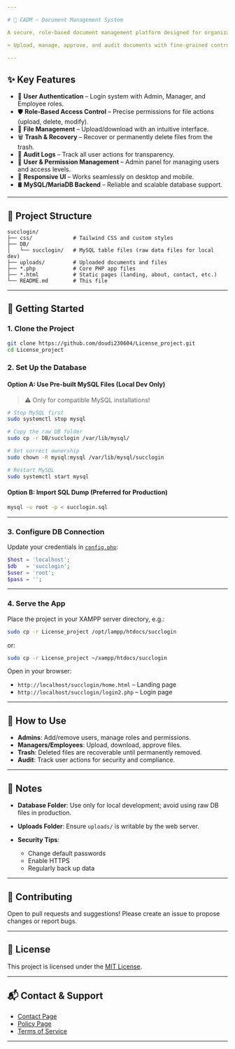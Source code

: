 ```yaml
---

# 📂 CADM – Document Management System

A secure, role-based document management platform designed for organizations and universities.

> Upload, manage, approve, and audit documents with fine-grained control over user access.

---
```


## ✨ Key Features

* 🔐 **User Authentication** – Login system with Admin, Manager, and Employee roles.
* 🛡️ **Role-Based Access Control** – Precise permissions for file actions (upload, delete, modify).
* 📁 **File Management** – Upload/download with an intuitive interface.
* 🗑️ **Trash & Recovery** – Recover or permanently delete files from the trash.
* 📜 **Audit Logs** – Track all user actions for transparency.
* 👥 **User & Permission Management** – Admin panel for managing users and access levels.
* 📱 **Responsive UI** – Works seamlessly on desktop and mobile.
* 🛢️ **MySQL/MariaDB Backend** – Reliable and scalable database support.

---

## 📁 Project Structure

```text
succlogin/
├── css/             # Tailwind CSS and custom styles
├── DB/
│   └── succlogin/   # MySQL table files (raw data files for local dev)
├── uploads/         # Uploaded documents and files
├── *.php            # Core PHP app files
├── *.html           # Static pages (landing, about, contact, etc.)
└── README.md        # This file
```

---

## 🚀 Getting Started

### 1. Clone the Project

```bash
git clone https://github.com/doudi230604/License_project.git
cd License_project
```

### 2. Set Up the Database

#### Option A: Use Pre-built MySQL Files (Local Dev Only)

> ⚠️ Only for compatible MySQL installations!

```bash
# Stop MySQL first
sudo systemctl stop mysql

# Copy the raw DB folder
sudo cp -r DB/succlogin /var/lib/mysql/

# Set correct ownership
sudo chown -R mysql:mysql /var/lib/mysql/succlogin

# Restart MySQL
sudo systemctl start mysql
```

#### Option B: Import SQL Dump (Preferred for Production)

```bash
mysql -u root -p < succlogin.sql
```

---

### 3. Configure DB Connection

Update your credentials in [`config.php`](config.php):

```php
$host = 'localhost';
$db   = 'succlogin';
$user = 'root';
$pass = '';
```

---

### 4. Serve the App

Place the project in your XAMPP server directory, e.g.:

```bash
sudo cp -r License_project /opt/lampp/htdocs/succlogin
```

or:

```bash
sudo cp -r License_project ~/xampp/htdocs/succlogin
```

Open in your browser:

* `http://localhost/succlogin/home.html` – Landing page
* `http://localhost/succlogin/login2.php` – Login page

---

## 🧪 How to Use

* **Admins**: Add/remove users, manage roles and permissions.
* **Managers/Employees**: Upload, download, approve files.
* **Trash**: Deleted files are recoverable until permanently removed.
* **Audit**: Track user actions for security and compliance.

---

## 📌 Notes

* **Database Folder**: Use only for local development; avoid using raw DB files in production.
* **Uploads Folder**: Ensure `uploads/` is writable by the web server.
* **Security Tips**:

  * Change default passwords
  * Enable HTTPS
  * Regularly back up data

---

## 🤝 Contributing

Open to pull requests and suggestions!
Please create an issue to propose changes or report bugs.

---

## 🪪 License

This project is licensed under the [MIT License](LICENSE).

---

## 📬 Contact & Support

* [Contact Page](contactus.html)
* [Policy Page](policies.html)
* [Terms of Service](termesService.html)

---